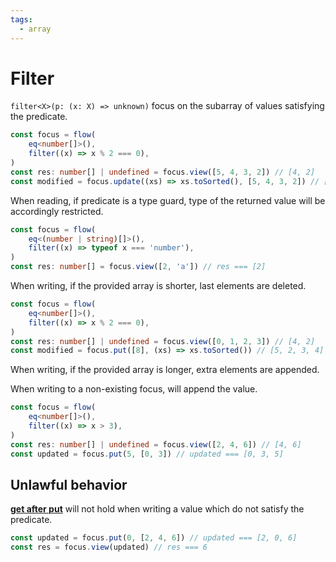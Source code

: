 ```yaml
---
tags:
  - array
---
```


# Filter

`filter<X>(p: (x: X) => unknown)` focus on the subarray of values satisfying the predicate.

```typescript
const focus = flow(
	eq<number[]>(),
	filter((x) => x % 2 === 0),
)
const res: number[] | undefined = focus.view([5, 4, 3, 2]) // [4, 2]
const modified = focus.update((xs) => xs.toSorted(), [5, 4, 3, 2]) // [5, 2, 3, 4]
```

When reading, if predicate is a type guard, type of the returned value will be accordingly restricted.

```typescript
const focus = flow(
	eq<(number | string)[]>(),
	filter((x) => typeof x === 'number'),
)
const res: number[] = focus.view([2, 'a']) // res === [2]
```

When writing, if the provided array is shorter, last elements are deleted.

```typescript
const focus = flow(
	eq<number[]>(),
	filter((x) => x % 2 === 0),
)
const res: number[] | undefined = focus.view([0, 1, 2, 3]) // [4, 2]
const modified = focus.put([8], (xs) => xs.toSorted()) // [5, 2, 3, 4]
```

When writing, if the provided array is longer, extra elements are appended.

When writing to a non-existing focus, will append the value.

```typescript
const focus = flow(
	eq<number[]>(),
	filter((x) => x > 3),
)
const res: number[] | undefined = focus.view([2, 4, 6]) // [4, 6]
const updated = focus.put(5, [0, 3]) // updated === [0, 3, 5]
```

## Unlawful behavior

[**get after put**](/docs/optics/#laws-of-lenses) will not hold when writing a value which do not satisfy the predicate.

```typescript
const updated = focus.put(0, [2, 4, 6]) // updated === [2, 0, 6]
const res = focus.view(updated) // res === 6
```
